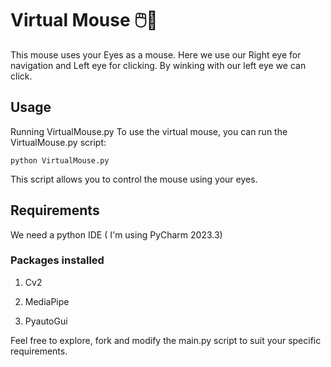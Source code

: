 # Virtual Mouse 🖱️👀

This mouse uses your Eyes as a mouse. Here we use our Right eye for navigation and Left eye for clicking. By winking with our left eye we can click.

## Usage
Running VirtualMouse.py
To use the virtual mouse, you can run the VirtualMouse.py script:


```
python VirtualMouse.py
```
This script allows you to control the mouse using your eyes.

## Requirements 

We need a python IDE ( I'm using PyCharm 2023.3)

### Packages installed

1. Cv2

2. MediaPipe

3. PyautoGui


Feel free to explore, fork and modify the main.py script to suit your specific requirements.
